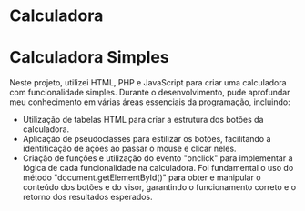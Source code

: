 # Calculadora
<h1>Calculadora Simples</h1>
    <p>
         Neste projeto, utilizei HTML, PHP e JavaScript para criar uma calculadora com funcionalidade simples. Durante 
         o desenvolvimento, pude aprofundar meu conhecimento em várias áreas essenciais da programação, incluindo:
    </p>
    <ul>
        <li>Utilização de tabelas HTML para criar a estrutura dos botões da calculadora.</li>
        <li>
             Aplicação de pseudoclasses para estilizar os botões, facilitando a identificação de ações ao passar o                   mouse e clicar neles.
        </li>
        <li> 
             Criação de funções e utilização do evento "onclick" para implementar a lógica de cada funcionalidade na
             calculadora. Foi fundamental o uso do método "document.getElementById()" para obter e manipular o conteúdo              dos botões e do visor, garantindo o funcionamento correto e o retorno dos resultados esperados.
        </li>
    </ul>

